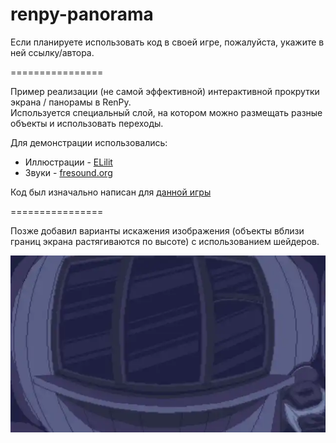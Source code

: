 # renpy-panorama

Если планируете использовать код в своей игре, пожалуйста, укажите в ней ссылку/автора.

================

Пример реализации (не самой эффективной) интерактивной прокрутки экрана / панорамы в RenPy. <br/>
Используется специальный слой, на котором можно размещать разные объекты и использовать переходы.

Для демонстрации использовались:
* Иллюстрации - [ELilit](https://vk.com/elilit)
* Звуки - [fresound.org](https://freesound.org)

Код был изначально написан для [данной игры](https://sena-180.itch.io/delicious)

================

Позже добавил варианты искажения изображения (объекты вблизи границ экрана растягиваются по высоте) с использованием шейдеров.

<img src="shadered.webp"/>
